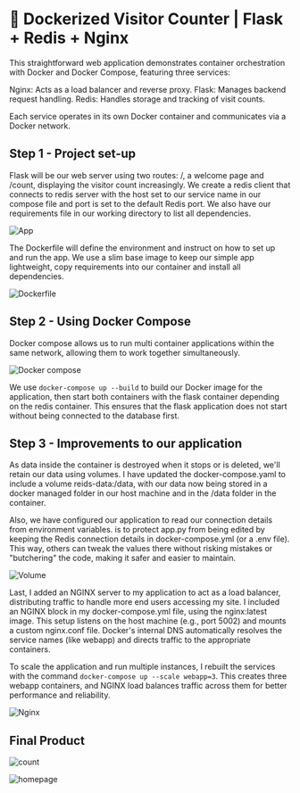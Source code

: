 # 🐋 Dockerized Visitor Counter | Flask + Redis + Nginx

This straightforward web application demonstrates container orchestration with Docker and Docker Compose, featuring three services:

Nginx: Acts as a load balancer and reverse proxy.
Flask: Manages backend request handling.
Redis: Handles storage and tracking of visit counts.

Each service operates in its own Docker container and communicates via a Docker network.

## Step 1 - Project set-up

Flask will be our web server using two routes: /, a welcome page and /count, displaying the visitor count increasingly. We create a redis client that connects to redis server with the host set to our service name in our compose file and port is set to the default Redis port. We also have our requirements file in our working directory to list all dependencies.

![App](images/app1.png)

The Dockerfile will define the environment and instruct on how to set up and run the app. We use a slim base image to keep our simple app lightweight, copy requirements into our container and install all dependencies.

![Dockerfile](images/dockerfile.png)

## Step 2 - Using Docker Compose

Docker compose allows us to run multi container applications within the same network, allowing them to work together simultaneously. 

![Docker compose](images/compose1.png)

We use `docker-compose up --build` to build our Docker image for the application, then start both containers with the flask container depending on the redis container. This ensures that the flask application does not start without being connected to the database first.


## Step 3 - Improvements to our application

As data inside the container is destroyed when it stops or is deleted, we'll retain our data using volumes. I have updated the docker-compose.yaml to include a volume reids-data:/data, with our data now being stored in a docker managed folder in our host machine and in the /data folder in the container. 

Also, we have configured our application to read our connection details from environment variables. is to protect app.py from being edited by keeping the Redis connection details in docker-compose.yml (or a .env file). This way, others can tweak the values there without risking mistakes or "butchering" the code, making it safer and easier to maintain.

![Volume](images/redis.png)

Last, I added an NGINX server to my application to act as a load balancer, distributing traffic to handle more end users accessing my site. I included an NGINX block in my docker-compose.yml file, using the nginx:latest image. This setup listens on the host machine (e.g., port 5002) and mounts a custom nginx.conf file. Docker's internal DNS automatically resolves the service names (like webapp) and directs traffic to the appropriate containers.

To scale the application and run multiple instances, I rebuilt the services with the command `docker-compose up --scale webapp=3`. This creates three webapp containers, and NGINX load balances traffic across them for better performance and reliability.

![Nginx](images/nginx.png)

## Final Product

![count](images/count.png)

![homepage](images/homepage.png)

